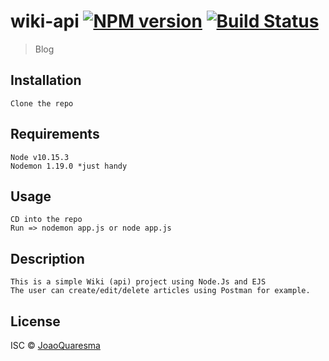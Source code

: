 # wiki-api [![NPM version](https://badge.fury.io/js/wiki-api.svg)](https://npmjs.org/package/wiki-api) [![Build Status](https://travis-ci.org/Joao-Quaresma/wiki-api.svg?branch=master)](https://travis-ci.org/Joao-Quaresma/wiki-api)

> Blog

## Installation

```
Clone the repo
```

## Requirements
```
Node v10.15.3 
Nodemon 1.19.0 *just handy
```

## Usage

```
CD into the repo
Run => nodemon app.js or node app.js
```

## Description

```
This is a simple Wiki (api) project using Node.Js and EJS
The user can create/edit/delete articles using Postman for example.
```

## License

ISC © [JoaoQuaresma](https://github.com/Joao-Quaresma)

